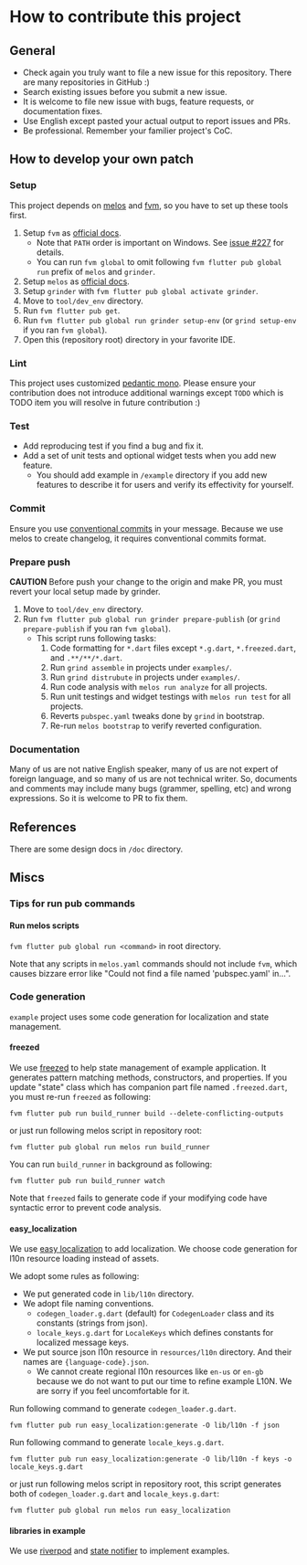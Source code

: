 # How to contribute this project

## General

* Check again you truly want to file a new issue for this repository. There are many repositories in GitHub :)
* Search existing issues before you submit a new issue.
* It is welcome to file new issue with bugs, feature requests, or documentation fixes.
* Use English except pasted your actual output to report issues and PRs.
* Be professional. Remember your familier project's CoC.

## How to develop your own patch

### Setup

This project depends on [melos](https://melos.invertase.dev/) and [fvm](https://fvm.app/), so you have to set up these tools first.

1. Setup `fvm` as [official docs](https://fvm.app/docs/getting_started/installation).
    * Note that `PATH` order is important on Windows. See [issue #227](https://github.com/leoafarias/fvm/issues/227#issuecomment-811592228) for details.
    * You can run `fvm global` to omit following `fvm flutter pub global run` prefix of `melos` and `grinder`.
2. Setup `melos` as [official docs](https://melos.invertase.dev/getting-started#installation).
3. Setup `grinder` with `fvm flutter pub global activate grinder`.
4. Move to `tool/dev_env` directory.
5. Run `fvm flutter pub get`.
6. Run `fvm flutter pub global run grinder setup-env` (or `grind setup-env` if you ran `fvm global`).
7. Open this (repository root) directory in your favorite IDE.

### Lint

This project uses customized [pedantic mono](https://github.com/mono0926/pedantic_mono/).
Please ensure your contribution does not introduce additional warnings except `TODO` which is TODO item you will resolve in future contribution :)

### Test

* Add reproducing test if you find a bug and fix it.
* Add a set of unit tests and optional widget tests when you add new feature.
  * You should add example in `/example` directory if you add new features to describe it for users and verify its effectivity for yourself.

### Commit

Ensure you use [conventional commits](https://www.conventionalcommits.org/en/v1.0.0/) in your message. Because we use melos to create changelog, it requires conventional commits format.

### Prepare push

**CAUTION** Before push your change to the origin and make PR, you must revert your local setup made by grinder.

1. Move to `tool/dev_env` directory.
2. Run `fvm flutter pub global run grinder prepare-publish` (or `grind prepare-publish` if you ran `fvm global`).
    * This script runs following tasks:
        1. Code formatting for `*.dart` files except `*.g.dart`, `*.freezed.dart`, and `.**/**/*.dart`.
        2. Run `grind assemble` in projects under `examples/`.
        3. Run `grind distrubute` in projects under `examples/`.
        4. Run code analysis with `melos run analyze` for all projects.
        5. Run unit testings and widget testings with `melos run test` for all projects.
        6. Reverts `pubspec.yaml` tweaks done by `grind` in bootstrap.
        7. Re-run `melos bootstrap` to verify reverted configuration.

### Documentation

Many of us are not native English speaker, many of us are not expert of foreign language, and so many of us are not technical writer. So, documents and comments may include many bugs (grammer, spelling, etc) and wrong expressions. So it is welcome to PR to fix them.

## References

There are some design docs in `/doc` directory.

## Miscs

### Tips for run pub commands

#### Run melos scripts

`fvm flutter pub global run <command>` in root directory.

Note that any scripts in `melos.yaml` commands should not include `fvm`, which causes bizzare error like "Could not find a file named 'pubspec.yaml' in...".

### Code generation

`example` project uses some code generation for localization and state management.

#### freezed

We use [freezed](https://pub.dev/packages/freezed) to help state management of example application. It generates pattern matching methods, constructors, and properties. If you update "state" class which has companion part file named `.freezed.dart`, you must re-run `freezed` as following:

```shell
fvm flutter pub run build_runner build --delete-conflicting-outputs
```

or just run following melos script in repository root:

```shell
fvm flutter pub global run melos run build_runner
```

You can run `build_runner` in background as following:

```shell
fvm flutter pub run build_runner watch
```

Note that `freezed` fails to generate code if your modifying code have syntactic error to prevent code analysis.

#### easy_localization

We use [easy localization](https://pub.dev/packages/easy_localization) to add localization. We choose code generation for l10n resource loading instead of assets.

We adopt some rules as following:

* We put generated code in `lib/l10n` directory.
* We adopt file naming conventions.
  * `codegen_loader.g.dart` (default) for `CodegenLoader` class and its constants (strings from json).
  * `locale_keys.g.dart` for `LocaleKeys` which defines constants for localized message keys.
* We put source json l10n resource in `resources/l10n` directory. And their names are `{language-code}.json`.
  * We cannot create regional l10n resources like `en-us` or `en-gb` because we do not want to put our time to refine example L10N. We are sorry if you feel uncomfortable for it.

Run following command to generate `codegen_loader.g.dart`.

```shell
fvm flutter pub run easy_localization:generate -O lib/l10n -f json
```

Run following command to generate `locale_keys.g.dart`.

```shell
fvm flutter pub run easy_localization:generate -O lib/l10n -f keys -o locale_keys.g.dart
```

or just run following melos script in repository root, this script generates both of  `codegen_loader.g.dart` and `locale_keys.g.dart`:

```shell
fvm flutter pub global run melos run easy_localization
```

#### libraries in example

We use [riverpod](https://pub.dev/packages/riverpod) and [state notifier](https://pub.dev/packages/state_notifier) to implement examples.
